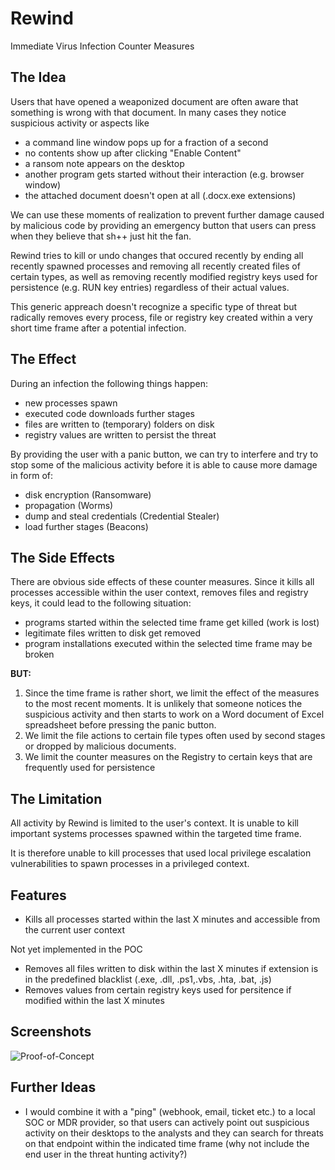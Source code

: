 # Rewind
Immediate Virus Infection Counter Measures

## The Idea

Users that have opened a weaponized document are often aware that something is wrong with that document. In many cases they notice suspicious activity or aspects like 

- a command line window pops up for a fraction of a second
- no contents show up after clicking "Enable Content" 
- a ransom note appears on the desktop
- another program gets started without their interaction (e.g. browser window)
- the attached document doesn't open at all (.docx.exe extensions)

We can use these moments of realization to prevent further damage caused by malicious code by providing an emergency button that users can press when they believe that sh++ just hit the fan. 

Rewind tries to kill or undo changes that occured recently by ending all recently spawned processes and removing all recently created files of certain types, as well as removing recently modified registry keys used for persistence (e.g. RUN key entries) regardless of their actual values. 

This generic appreach doesn't recognize a specific type of threat but radically removes every process, file or registry key created within a very short time frame after a potential infection. 

## The Effect

During an infection the following things happen:

- new processes spawn
- executed code downloads further stages
- files are written to (temporary) folders on disk
- registry values are written to persist the threat

By providing the user with a panic button, we can try to interfere and try to stop some of the malicious activity before it is able to cause more damage in form of:

- disk encryption (Ransomware)
- propagation (Worms)
- dump and steal credentials (Credential Stealer)
- load further stages (Beacons)

## The Side Effects

There are obvious side effects of these counter measures. Since it kills all processes accessible within the user context, removes files and registry keys, it could lead to the following situation:

- programs started within the selected time frame get killed (work is lost)
- legitimate files written to disk get removed
- program installations executed within the selected time frame may be broken

**BUT:**

1. Since the time frame is rather short, we limit the effect of the measures to the most recent moments. It is unlikely that someone notices the suspicious activity and then starts to work on a Word document of Excel spreadsheet before pressing the panic button. 
2. We limit the file actions to certain file types often used by second stages or dropped by malicious documents. 
3. We limit the counter measures on the Registry to certain keys that are frequently used for persistence

## The Limitation

All activity by Rewind is limited to the user's context. It is unable to kill important systems processes spawned within the targeted time frame. 

It is therefore unable to kill processes that used local privilege escalation vulnerabilities to spawn processes in a privileged context. 

## Features

- Kills all processes started within the last X minutes and accessible from the current user context

Not yet implemented in the POC
- Removes all files written to disk within the last X minutes if extension is in the predefined blacklist (.exe, .dll, .ps1,.vbs, .hta, .bat, .js)
- Removes values from certain registry keys used for persitence if modified within the last X minutes

## Screenshots

![Proof-of-Concept](https://raw.githubusercontent.com/Neo23x0/Rewind/master/screens/poc1.png)

## Further Ideas

- I would combine it with a "ping" (webhook, email, ticket etc.) to a local SOC or MDR provider, so that users can actively point out suspicious activity on their desktops to the analysts and they can search for threats on that endpoint within the indicated time frame (why not include the end user in the threat hunting activity?)
